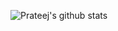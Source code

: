 ![Prateej's github stats](https://github-readme-stats.vercel.app/api?username=prateekiiest&show_icons=true)

